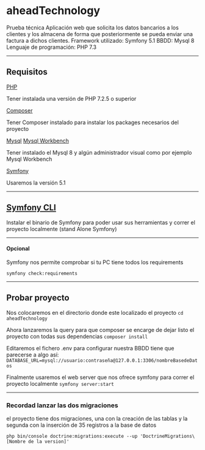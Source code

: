 # aheadTechnology
Prueba técnica
Aplicación web que solicita los datos bancarios a los clientes y los almacena de forma que posteriormente se pueda enviar una factura a dichos clientes.
Framework utilizado: Symfony 5.1
BBDD: Mysql 8
Lenguaje de programación: PHP 7.3


---

## Requisitos
 [PHP](https://www.php.net/downloads.php)<p> Tener instalada una versión de PHP 7.2.5 o superior <br></p>
 [Composer](https://getcomposer.org/download/)<p> Tener Composer instalado para instalar los packages necesarios del proyecto<br></p>
 [Mysql](https://dev.mysql.com/doc/refman/8.0/en/installing.html) [Mysql Workbench](https://dev.mysql.com/downloads/workbench/)<p> Tener instalado el Mysql 8 y algún administrador visual como por ejemplo Mysql Workbench</p>
 [Symfony](https://symfony.com/doc/current/setup.html) <p>Usaremos la versión 5.1</p>

---

## [Symfony CLI](https://symfony.com/download)
<p>Instalar el binario de Symfony para poder usar sus herramientas y correr el proyecto localmente (stand Alone Symfony)
</p>

---

#### Opcional
<p>Symfony nos permite comprobar si tu PC tiene todos los requirements<br></p>
<code>symfony check:requirements</code>

---

## Probar proyecto
<p>Nos colocaremos en el directorio donde este localizado el proyecto
<code>cd aheadTechnology</code><br></p>
<p>Ahora lanzaremos la query para que composer se encarge de dejar listo el proyecto con todas sus dependencias
<code>composer install</code><br></p>
<p>Editaremos el fichero .env para configurar nuestra BBDD tiene que parecerse a algo así:
<code>DATABASE_URL=mysql://usuario:contraseña@127.0.0.1:3306/nombreBasedeDatos</code><br></p>
<p>Finalmente usaremos el web server que nos ofrece symfony para correr el proyecto localmente
<code>symfony server:start</code><br></p>

---

### Recordad lanzar las dos migraciones
<p> el proyecto tiene dos migraciones, una con la creación de las tablas y la segunda con la inserción de 35 registros a la base de datos</p>
<code>php bin/console doctrine:migrations:execute --up 'DoctrineMigrations\[Nombre de la version]'
</code>

